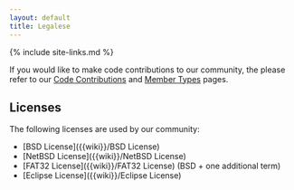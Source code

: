 ```yaml
---
layout: default
title: Legalese
---
```

{% include site-links.md %}

If you would like to make code contributions to our community, the
please refer to our [Code
Contributions]({{wiki}}/Code%20Contributions) and [Member
Types]({{wiki}}/Member%20Types) pages.

## Licenses

The following licenses are used by our community:

* [BSD License]({{wiki}}/BSD License)
* [NetBSD License]({{wiki}}/NetBSD License)
* [FAT32 License]({{wiki}}/FAT32 License) (BSD + one additional term)
* [Eclipse License]({{wiki}}/Eclipse License)
